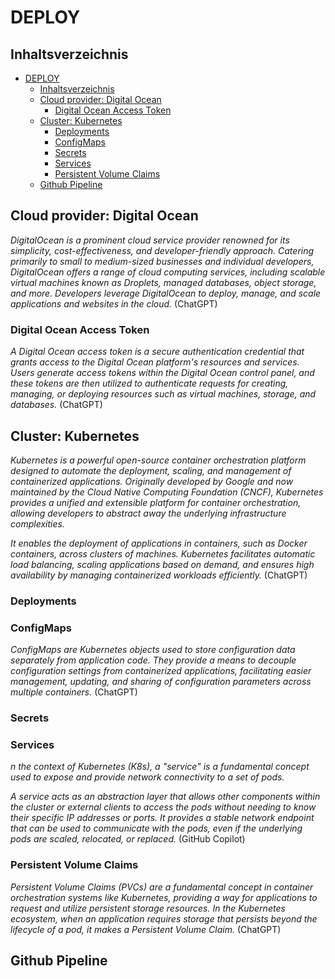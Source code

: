 # DEPLOY

## Inhaltsverzeichnis
- [DEPLOY](#deploy)
  - [Inhaltsverzeichnis](#inhaltsverzeichnis)
  - [Cloud provider: Digital Ocean](#cloud-provider-digital-ocean)
    - [Digital Ocean Access Token](#digital-ocean-access-token)
  - [Cluster: Kubernetes](#cluster-kubernetes)
    - [Deployments](#deployments)
    - [ConfigMaps](#configmaps)
    - [Secrets](#secrets)
    - [Services](#services)
    - [Persistent Volume Claims](#persistent-volume-claims)
  - [Github Pipeline](#github-pipeline)

## Cloud provider: Digital Ocean
*DigitalOcean is a prominent cloud service provider renowned for its simplicity, cost-effectiveness, and developer-friendly approach. Catering primarily to small to medium-sized businesses and individual developers, DigitalOcean offers a range of cloud computing services, including scalable virtual machines known as Droplets, managed databases, object storage, and more. Developers leverage DigitalOcean to deploy, manage, and scale applications and websites in the cloud.* (ChatGPT)

### Digital Ocean Access Token
*A Digital Ocean access token is a secure authentication credential that grants access to the Digital Ocean platform's resources and services. Users generate access tokens within the Digital Ocean control panel, and these tokens are then utilized to authenticate requests for creating, managing, or deploying resources such as virtual machines, storage, and databases.* (ChatGPT)


## Cluster: Kubernetes
*Kubernetes is a powerful open-source container orchestration platform designed to automate the deployment, scaling, and management of containerized applications. Originally developed by Google and now maintained by the Cloud Native Computing Foundation (CNCF), Kubernetes provides a unified and extensible platform for container orchestration, allowing developers to abstract away the underlying infrastructure complexities.*

*It enables the deployment of applications in containers, such as Docker containers, across clusters of machines. Kubernetes facilitates automatic load balancing, scaling applications based on demand, and ensures high availability by managing containerized workloads efficiently.* (ChatGPT)

### Deployments


### ConfigMaps
*ConfigMaps are Kubernetes objects used to store configuration data separately from application code. They provide a means to decouple configuration settings from containerized applications, facilitating easier management, updating, and sharing of configuration parameters across multiple containers.* (ChatGPT)

### Secrets


### Services
*n the context of Kubernetes (K8s), a "service" is a fundamental concept used to expose and provide network connectivity to a set of pods.*

*A service acts as an abstraction layer that allows other components within the cluster or external clients to access the pods without needing to know their specific IP addresses or ports. It provides a stable network endpoint that can be used to communicate with the pods, even if the underlying pods are scaled, relocated, or replaced.* (GitHub Copilot)

### Persistent Volume Claims
*Persistent Volume Claims (PVCs) are a fundamental concept in container orchestration systems like Kubernetes, providing a way for applications to request and utilize persistent storage resources. In the Kubernetes ecosystem, when an application requires storage that persists beyond the lifecycle of a pod, it makes a Persistent Volume Claim.* (ChatGPT) 

## Github Pipeline